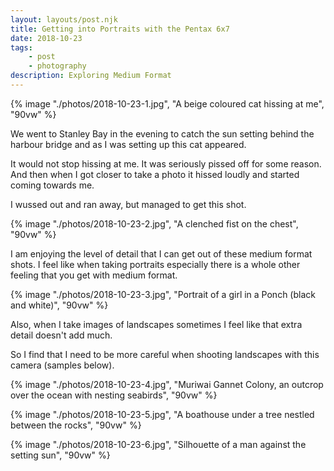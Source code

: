 ```yaml
--- 
layout: layouts/post.njk
title: Getting into Portraits with the Pentax 6x7
date: 2018-10-23
tags: 
    - post
    - photography
description: Exploring Medium Format
---
```


{% image "./photos/2018-10-23-1.jpg", "A beige coloured cat hissing at me", "90vw" %}

We went to Stanley Bay in the evening to catch the sun setting behind the harbour bridge and as I was setting up this cat appeared.

It would not stop hissing at me. It was seriously pissed off for some reason. And then when I got closer to take a photo it hissed loudly and started coming towards me.

I wussed out and ran away, but managed to get this shot.

{% image "./photos/2018-10-23-2.jpg", "A clenched fist on the chest", "90vw" %}

I am enjoying the level of detail that I can get out of these medium format shots. I feel like when taking portraits especially there is a whole other feeling that you get with medium format.

{% image "./photos/2018-10-23-3.jpg", "Portrait of a girl in a Ponch (black and white)", "90vw" %}

Also, when I take images of landscapes sometimes I feel like that extra detail doesn't add much.

So I find that I need to be more careful when shooting landscapes with this camera (samples below).

{% image "./photos/2018-10-23-4.jpg", "Muriwai Gannet Colony, an outcrop over the ocean with nesting seabirds", "90vw" %}

{% image "./photos/2018-10-23-5.jpg", "A boathouse under a tree nestled between the rocks", "90vw" %}

{% image "./photos/2018-10-23-6.jpg", "Silhouette of a man against the setting sun", "90vw" %}